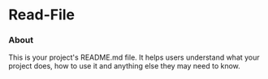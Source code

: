 Read-File
=========

### About

This is your project's README.md file. It helps users understand what your
project does, how to use it and anything else they may need to know.